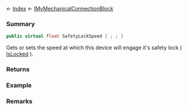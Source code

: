 ← [Index](Api-Index) ← [IMyMechanicalConnectionBlock](Sandbox.ModAPI.Ingame.IMyMechanicalConnectionBlock)

### Summary

```csharp
public virtual float SafetyLockSpeed { ; ; }
```

Gets or sets the speed at which this device will engage it's safety lock ( [IsLocked](Sandbox.ModAPI.Ingame.IMyMechanicalConnectionBlock.IsLocked) ).

### Returns

### Example

### Remarks

